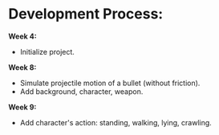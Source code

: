 # Development Process:
**Week 4:**
+ Initialize project.

**Week 8:**
+ Simulate projectile motion of a bullet (without friction).
+ Add background, character, weapon.

**Week 9:**
+ Add character's action: standing, walking, lying, crawling.